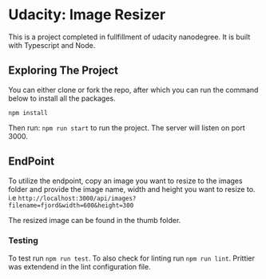 # Udacity: Image Resizer
This is a project completed in fullfillment of udacity nanodegree. It is built with Typescript and Node. 

## Exploring The Project

You can either clone or fork the repo, after which you can run the command below to install all the packages.

`npm install`

Then run:
`npm run start` to run the project. The server will listen on port 3000.

## EndPoint
To utilize the endpoint, copy an image you want to resize to the images folder and provide the image name, width and height you want to resize to. i.e
`http://localhost:3000/api/images?filename=fjord&width=600&height=300`

The resized image can be found in the thumb folder.
 
     
 ### Testing
 To test run `npm run test`. To also check for linting run `npm run lint`. Prittier was extendend in the lint configuration file.




